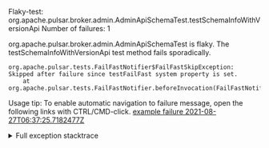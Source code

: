         
Flaky-test: org.apache.pulsar.broker.admin.AdminApiSchemaTest.testSchemaInfoWithVersionApi
Number of failures: 1

org.apache.pulsar.broker.admin.AdminApiSchemaTest is flaky. The testSchemaInfoWithVersionApi test method fails sporadically.

```
org.apache.pulsar.tests.FailFastNotifier$FailFastSkipException: Skipped after failure since testFailFast system property is set.
	at org.apache.pulsar.tests.FailFastNotifier.beforeInvocation(FailFastNotifier.java:88)

```

Usage tip: To enable automatic navigation to failure message, open the following links with CTRL/CMD-click.
[example failure 2021-08-27T06:37:25.7182477Z](https://github.com/apache/pulsar/runs/3440411059?check_suite_focus=true#step:9:725)


<details>
<summary>Full exception stacktrace</summary>
<code><pre>
org.apache.pulsar.tests.FailFastNotifier$FailFastSkipException: Skipped after failure since testFailFast system property is set.
	at org.apache.pulsar.tests.FailFastNotifier.beforeInvocation(FailFastNotifier.java:88)

</pre></code>
</details>

